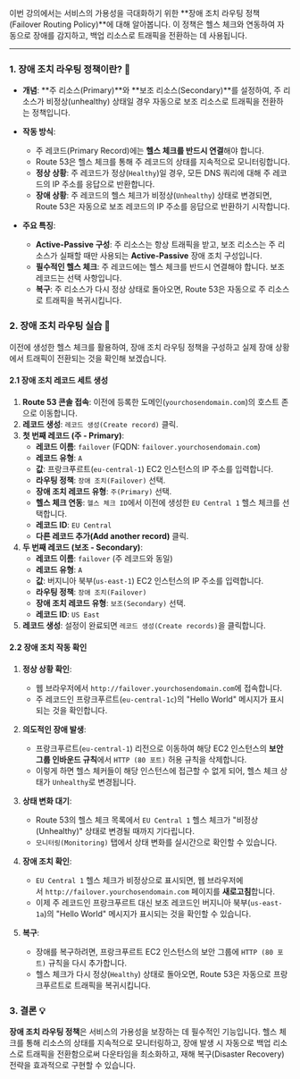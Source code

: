 
이번 강의에서는 서비스의 가용성을 극대화하기 위한 **장애 조치 라우팅 정책(Failover Routing Policy)**에 대해 알아봅니다. 이 정책은 헬스 체크와 연동하여 자동으로 장애를 감지하고, 백업 리소스로 트래픽을 전환하는 데 사용됩니다.

---

### 1. 장애 조치 라우팅 정책이란? 🤔

- **개념**: **주 리소스(Primary)**와 **보조 리소스(Secondary)**를 설정하여, 주 리소스가 비정상(unhealthy) 상태일 경우 자동으로 보조 리소스로 트래픽을 전환하는 정책입니다.
    
- **작동 방식**:
    - 주 레코드(Primary Record)에는 **헬스 체크를 반드시 연결**해야 합니다.
    - Route 53은 헬스 체크를 통해 주 레코드의 상태를 지속적으로 모니터링합니다.
    - **정상 상황**: 주 레코드가 정상(`Healthy`)일 경우, 모든 DNS 쿼리에 대해 주 레코드의 IP 주소를 응답으로 반환합니다.
    - **장애 상황**: 주 레코드의 헬스 체크가 비정상(`Unhealthy`) 상태로 변경되면, Route 53은 자동으로 보조 레코드의 IP 주소를 응답으로 반환하기 시작합니다.
- **주요 특징**:
    - **Active-Passive 구성**: 주 리소스는 항상 트래픽을 받고, 보조 리소스는 주 리소스가 실패할 때만 사용되는 **Active-Passive** 장애 조치 구성입니다.
    - **필수적인 헬스 체크**: 주 레코드에는 헬스 체크를 반드시 연결해야 합니다. 보조 레코드는 선택 사항입니다.
    - **복구**: 주 리소스가 다시 정상 상태로 돌아오면, Route 53은 자동으로 주 리소스로 트래픽을 복귀시킵니다.

### 2. 장애 조치 라우팅 실습 🧪

이전에 생성한 헬스 체크를 활용하여, 장애 조치 라우팅 정책을 구성하고 실제 장애 상황에서 트래픽이 전환되는 것을 확인해 보겠습니다.

#### 2.1 장애 조치 레코드 세트 생성

1. **Route 53 콘솔 접속**: 이전에 등록한 도메인(`yourchosendomain.com`)의 호스트 존으로 이동합니다.
2. **레코드 생성**: `레코드 생성(Create record)` 클릭.
3. **첫 번째 레코드 (주 - Primary)**:
    - **레코드 이름**: `failover` (FQDN: `failover.yourchosendomain.com`)
    - **레코드 유형**: `A`
    - **값**: 프랑크푸르트(`eu-central-1`) EC2 인스턴스의 IP 주소를 입력합니다.
    - **라우팅 정책**: `장애 조치(Failover)` 선택.
    - **장애 조치 레코드 유형**: `주(Primary)` 선택.
    - **헬스 체크 연동**: `헬스 체크 ID`에서 이전에 생성한 `EU Central 1` 헬스 체크를 선택합니다.
    - **레코드 ID**: `EU Central`
    - **다른 레코드 추가(Add another record)** 클릭.
4. **두 번째 레코드 (보조 - Secondary)**:
    - **레코드 이름**: `failover` (주 레코드와 동일)
    - **레코드 유형**: `A`
    - **값**: 버지니아 북부(`us-east-1`) EC2 인스턴스의 IP 주소를 입력합니다.
    - **라우팅 정책**: `장애 조치(Failover)`
    - **장애 조치 레코드 유형**: `보조(Secondary)` 선택.
    - **레코드 ID**: `US East`
5. **레코드 생성**: 설정이 완료되면 `레코드 생성(Create records)`을 클릭합니다.

#### 2.2 장애 조치 작동 확인

1. **정상 상황 확인**:
    - 웹 브라우저에서 `http://failover.yourchosendomain.com`에 접속합니다.
    - 주 레코드인 프랑크푸르트(`eu-central-1c`)의 "Hello World" 메시지가 표시되는 것을 확인합니다.
2. **의도적인 장애 발생**:
    - 프랑크푸르트(`eu-central-1`) 리전으로 이동하여 해당 EC2 인스턴스의 **보안 그룹 인바운드 규칙**에서 `HTTP (80 포트)` 허용 규칙을 삭제합니다.
    - 이렇게 하면 헬스 체커들이 해당 인스턴스에 접근할 수 없게 되어, 헬스 체크 상태가 `Unhealthy`로 변경됩니다.
3. **상태 변화 대기**:
    - Route 53의 헬스 체크 목록에서 `EU Central 1` 헬스 체크가 "비정상(Unhealthy)" 상태로 변경될 때까지 기다립니다.
    - `모니터링(Monitoring)` 탭에서 상태 변화를 실시간으로 확인할 수 있습니다.
4. **장애 조치 확인**:
    - `EU Central 1` 헬스 체크가 비정상으로 표시되면, 웹 브라우저에서 `http://failover.yourchosendomain.com` 페이지를 **새로고침**합니다.
    - 이제 주 레코드인 프랑크푸르트 대신 보조 레코드인 버지니아 북부(`us-east-1a`)의 "Hello World" 메시지가 표시되는 것을 확인할 수 있습니다.

5. **복구**:
    - 장애를 복구하려면, 프랑크푸르트 EC2 인스턴스의 보안 그룹에 `HTTP (80 포트)` 규칙을 다시 추가합니다.
    - 헬스 체크가 다시 정상(`Healthy`) 상태로 돌아오면, Route 53은 자동으로 프랑크푸르트로 트래픽을 복귀시킵니다.

### 3. 결론 💡

**장애 조치 라우팅 정책**은 서비스의 가용성을 보장하는 데 필수적인 기능입니다. 헬스 체크를 통해 리소스의 상태를 지속적으로 모니터링하고, 장애 발생 시 자동으로 백업 리소스로 트래픽을 전환함으로써 다운타임을 최소화하고, 재해 복구(Disaster Recovery) 전략을 효과적으로 구현할 수 있습니다.

